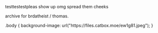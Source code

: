 <html>
<head>
<title>this is a test. i have no fucking idea what im doing</title>
</head>
<body>
testtestestpleas show up omg spread them cheeks
</body>
<p>
archive for brdatheist / thomas.
</p>
.body {
  background-image: url("https://files.catbox.moe/ew1g81.jpeg");
}
</html>
